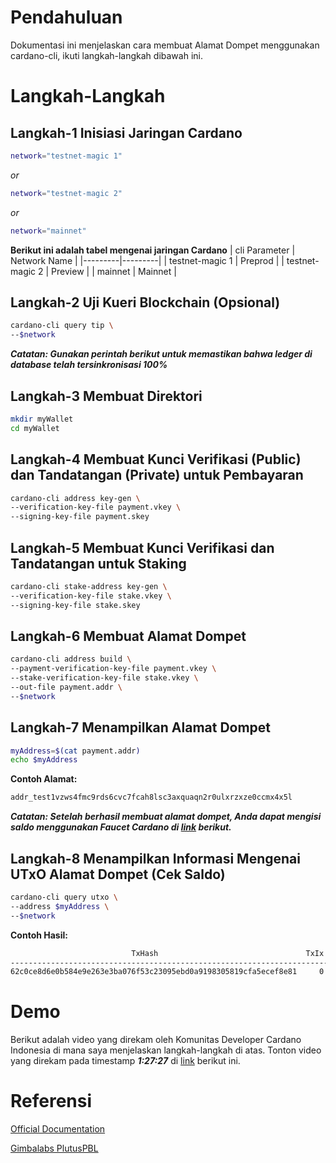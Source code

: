 # Pendahuluan

Dokumentasi ini menjelaskan cara membuat Alamat Dompet menggunakan cardano-cli, ikuti langkah-langkah dibawah ini.

# Langkah-Langkah

## Langkah-1 Inisiasi Jaringan Cardano

```bash
network="testnet-magic 1"
```

_or_

```bash
network="testnet-magic 2"
```

_or_

```bash
network="mainnet"
```

**Berikut ini adalah tabel mengenai jaringan Cardano**
| cli Parameter | Network Name |
|---------|---------|
| testnet-magic 1 | Preprod |
| testnet-magic 2 | Preview |
| mainnet | Mainnet |

## Langkah-2 Uji Kueri Blockchain (Opsional)

```bash
cardano-cli query tip \
--$network
```

**_Catatan: Gunakan perintah berikut untuk memastikan bahwa ledger di database telah tersinkronisasi 100%_**

## Langkah-3 Membuat Direktori

```bash
mkdir myWallet
cd myWallet
```

## Langkah-4 Membuat Kunci Verifikasi (Public) dan Tandatangan (Private) untuk Pembayaran

```bash
cardano-cli address key-gen \
--verification-key-file payment.vkey \
--signing-key-file payment.skey
```

## Langkah-5 Membuat Kunci Verifikasi dan Tandatangan untuk Staking

```bash
cardano-cli stake-address key-gen \
--verification-key-file stake.vkey \
--signing-key-file stake.skey
```

## Langkah-6 Membuat Alamat Dompet

```bash
cardano-cli address build \
--payment-verification-key-file payment.vkey \
--stake-verification-key-file stake.vkey \
--out-file payment.addr \
--$network
```

## Langkah-7 Menampilkan Alamat Dompet

```bash
myAddress=$(cat payment.addr)
echo $myAddress
```

**Contoh Alamat:**

```bash
addr_test1vzws4fmc9rds6cvc7fcah8lsc3axquaqn2r0ulxrzxze0ccmx4x5l
```

**_Catatan: Setelah berhasil membuat alamat dompet, Anda dapat mengisi saldo menggunakan Faucet Cardano di [link](https://docs.cardano.org/cardano-testnet/tools/faucet/) berikut._**

## Langkah-8 Menampilkan Informasi Mengenai UTxO Alamat Dompet (Cek Saldo)

```bash
cardano-cli query utxo \
--address $myAddress \
--$network
```

**Contoh Hasil:**

```bash
                           TxHash                                 TxIx        Amount
--------------------------------------------------------------------------------------
62c0ce8d6e0b584e9e263e3ba076f53c23095ebd0a9198305819cfa5ecef8e81     0        1000000000 lovelace + TxOutDatumNone
```

# Demo

Berikut adalah video yang direkam oleh Komunitas Developer Cardano Indonesia di mana saya menjelaskan langkah-langkah di atas. Tonton video yang direkam pada timestamp **_1:27:27_** di [link](https://youtu.be/03hXLZ_07N0?list=PLUj8499OocHiL8gXPv8wMlLW-zIcyYdrQ) berikut ini.

# Referensi

[Official Documentation](https://docs.cardano.org/development-guidelines/use-cli/)

[Gimbalabs PlutusPBL](https://plutuspbl.io/modules/102/slts)
